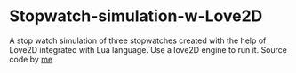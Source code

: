 # Stopwatch-simulation-w-Love2D
A stop watch simulation of three stopwatches created with the help of Love2D integrated with Lua language.
Use a love2D engine to run it.
Source code by [me](https://www.linkedin.com/in/muhammad-hammad-hassan-cs101)
